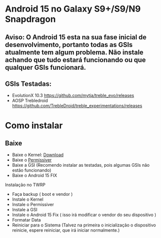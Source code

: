 # Android 15 no Galaxy S9+/S9/N9 Snapdragon
Aviso: O Android 15 esta na sua fase inicial de desenvolvimento, portanto todas as GSIs atualmente tem algum problema. Não instale achando que tudo estará funcionando ou que qualquer GSIs funcionará.
-
GSIs Testadas:
- 
- EvolutionX 10.3 https://github.com/mytja/treble_evo/releases
- AOSP Trebledroid https://github.com/TrebleDroid/treble_experimentations/releases

# Como instalar
Baixe
-
- Baixe o Kernel:    [Download](https://github.com/backslashxx/KernelSU/releases)
- Baixe o  [Permissiver](https://sourceforge.net/projects/sgsi137/files/Permissiver%20v5.zip/download)
- Baixe a GSI (Recomendo instalar as testadas, pois algumas GSIs não estão funcionando)
- Baixe o Android 15 FIX

Instalação no TWRP
- Faça backup ( boot e vendor )
- Instale o Kernel
- Instale o Permissiver
- Instale a GSI
- Instale o Android 15 Fix ( isso irá modificar o vendor do seu dispositivo )
- Formatar Data
- Reiniciar para o Sistema (Talvez na primeira o inicialização o dispositivo reinicie, espere reiniciar, que irá iniciar normalmente.)
